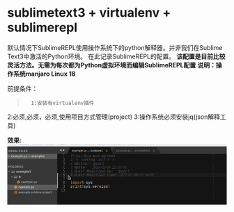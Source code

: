 # sublimetext3 + virtualenv + sublimerepl
默认情况下SublimeREPL使用操作系统下的python解释器。并非我们在Sublime Text3中激活的Python环境。
在此记录SublimeREPL的配置。
**该配置是目前比较灵活方法。无需为每次都为Python虚拟环境而编辑SublimeREPL配置**
**说明：操作系统manjaro Linux 18**

前提条件：
>		1:安装有virtualenv插件
2:必须,必须，必须,使用项目方式管理(project)
3:操作系统必须安装jq(json解释工具)

**效果:**
![效果](sublimerepl.gif)
